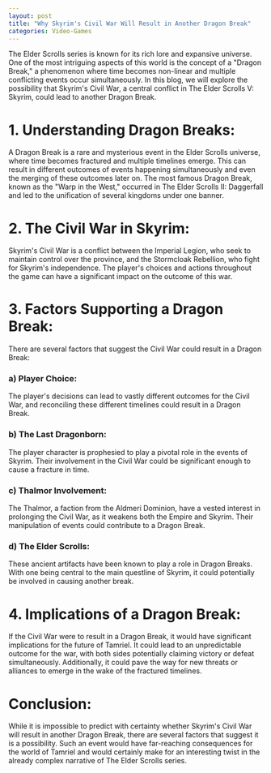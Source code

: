 ```yaml
---
layout: post
title: "Why Skyrim's Civil War Will Result in Another Dragon Break"
categories: Video-Games
---
```


The Elder Scrolls series is known for its rich lore and expansive universe. One of the most intriguing aspects of this world is the concept of a "Dragon Break," a phenomenon where time becomes non-linear and multiple conflicting events occur simultaneously. In this blog, we will explore the possibility that Skyrim's Civil War, a central conflict in The Elder Scrolls V: Skyrim, could lead to another Dragon Break.

# 1. Understanding Dragon Breaks:

A Dragon Break is a rare and mysterious event in the Elder Scrolls universe, where time becomes fractured and multiple timelines emerge. This can result in different outcomes of events happening simultaneously and even the merging of these outcomes later on. The most famous Dragon Break, known as the "Warp in the West," occurred in The Elder Scrolls II: Daggerfall and led to the unification of several kingdoms under one banner.

# 2. The Civil War in Skyrim:

Skyrim's Civil War is a conflict between the Imperial Legion, who seek to maintain control over the province, and the Stormcloak Rebellion, who fight for Skyrim's independence. The player's choices and actions throughout the game can have a significant impact on the outcome of this war.

# 3. Factors Supporting a Dragon Break:

There are several factors that suggest the Civil War could result in a Dragon Break:

### a) Player Choice: 
The player's decisions can lead to vastly different outcomes for the Civil War, and reconciling these different timelines could result in a Dragon Break.

### b) The Last Dragonborn: 
The player character is prophesied to play a pivotal role in the events of Skyrim. Their involvement in the Civil War could be significant enough to cause a fracture in time.

### c) Thalmor Involvement: 
The Thalmor, a faction from the Aldmeri Dominion, have a vested interest in prolonging the Civil War, as it weakens both the Empire and Skyrim. Their manipulation of events could contribute to a Dragon Break.

### d) The Elder Scrolls: 
These ancient artifacts have been known to play a role in Dragon Breaks. With one being central to the main questline of Skyrim, it could potentially be involved in causing another break.

# 4. Implications of a Dragon Break:

If the Civil War were to result in a Dragon Break, it would have significant implications for the future of Tamriel. It could lead to an unpredictable outcome for the war, with both sides potentially claiming victory or defeat simultaneously. Additionally, it could pave the way for new threats or alliances to emerge in the wake of the fractured timelines.

# Conclusion:

While it is impossible to predict with certainty whether Skyrim's Civil War will result in another Dragon Break, there are several factors that suggest it is a possibility. Such an event would have far-reaching consequences for the world of Tamriel and would certainly make for an interesting twist in the already complex narrative of The Elder Scrolls series.